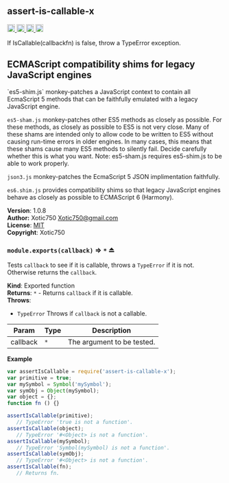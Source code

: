 <a name="module_assert-is-callable-x"></a>
## assert-is-callable-x
<a href="https://travis-ci.org/Xotic750/assert-is-callable-x"
title="Travis status">
<img
src="https://travis-ci.org/Xotic750/assert-is-callable-x.svg?branch=master"
alt="Travis status" height="18">
</a>
<a href="https://david-dm.org/Xotic750/assert-is-callable-x"
title="Dependency status">
<img src="https://david-dm.org/Xotic750/assert-is-callable-x.svg"
alt="Dependency status" height="18"/>
</a>
<a
href="https://david-dm.org/Xotic750/assert-is-callable-x#info=devDependencies"
title="devDependency status">
<img src="https://david-dm.org/Xotic750/assert-is-callable-x/dev-status.svg"
alt="devDependency status" height="18"/>
</a>
<a href="https://badge.fury.io/js/assert-is-callable-x" title="npm version">
<img src="https://badge.fury.io/js/assert-is-callable-x.svg"
alt="npm version" height="18">
</a>

If IsCallable(callbackfn) is false, throw a TypeError exception.

<h2>ECMAScript compatibility shims for legacy JavaScript engines</h2>
`es5-shim.js` monkey-patches a JavaScript context to contain all EcmaScript 5
methods that can be faithfully emulated with a legacy JavaScript engine.

`es5-sham.js` monkey-patches other ES5 methods as closely as possible.
For these methods, as closely as possible to ES5 is not very close.
Many of these shams are intended only to allow code to be written to ES5
without causing run-time errors in older engines. In many cases,
this means that these shams cause many ES5 methods to silently fail.
Decide carefully whether this is what you want. Note: es5-sham.js requires
es5-shim.js to be able to work properly.

`json3.js` monkey-patches the EcmaScript 5 JSON implimentation faithfully.

`es6.shim.js` provides compatibility shims so that legacy JavaScript engines
behave as closely as possible to ECMAScript 6 (Harmony).

**Version**: 1.0.8  
**Author:** Xotic750 <Xotic750@gmail.com>  
**License**: [MIT](&lt;https://opensource.org/licenses/MIT&gt;)  
**Copyright**: Xotic750  
<a name="exp_module_assert-is-callable-x--module.exports"></a>
### `module.exports(callback)` ⇒ <code>\*</code> ⏏
Tests `callback` to see if it is callable, throws a `TypeError` if it is
not. Otherwise returns the `callback`.

**Kind**: Exported function  
**Returns**: <code>\*</code> - Returns `callback` if it is callable.  
**Throws**:

- <code>TypeError</code> Throws if `callback` is not a callable.


| Param | Type | Description |
| --- | --- | --- |
| callback | <code>\*</code> | The argument to be tested. |

**Example**  
```js
var assertIsCallable = require('assert-is-callable-x');
var primitive = true;
var mySymbol = Symbol('mySymbol');
var symObj = Object(mySymbol);
var object = {};
function fn () {}

assertIsCallable(primitive);
   // TypeError 'true is not a function'.
assertIsCallable(object);
   // TypeError '#<Object> is not a function'.
assertIsCallable(mySymbol);
   // TypeError 'Symbol(mySymbol) is not a function'.
assertIsCallable(symObj);
   // TypeError '#<Object> is not a function'.
assertIsCallable(fn);
   // Returns fn.
```
